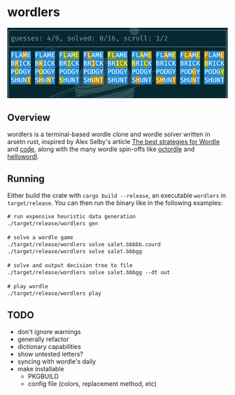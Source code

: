 # wordlers

![preview](data/preview.png)

## Overview
wordlers is a terminal-based wordle clone and wordle solver written in
arsetn rust, inspired by Alex Selby's article [The best strategies for
Wordle](http://sonorouschocolate.com/notes/index.php/The_best_strategies_for_Wordle)
and [code](https://github.com/alex1770/wordle), along with the many
wordle spin-offs like [octordle](octordle.com) and
[hellowordl](hellowordl.net).

## Running
Either build the crate with `cargo build --release`, an executable
`wordlers` in `target/release`. You can then run the binary like in
the following examples:

```
# run expensive heuristic data generation
./target/release/wordlers gen

# solve a wordle game
./target/release/wordlers solve salet.bbbbb.courd
./target/release/wordlers solve salet.bbbgg

# solve and output decision tree to file
./target/release/wordlers solve salet.bbbgg --dt out

# play wordle
./target/release/wordlers play
```

## TODO
* don't ignore warnings
* generally refactor
* dictionary capabilities
* show untested letters?
* syncing with wordle's daily
* make installable
  - PKGBUILD
  - config file (colors, replacement method, etc)
